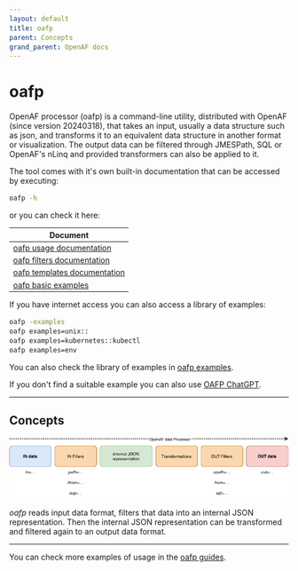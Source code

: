 ```yaml
---
layout: default
title: oafp
parent: Concepts
grand_parent: OpenAF docs
---
```

# oafp

OpenAF processor (oafp) is a command-line utility, distributed with OpenAF (since version 20240318), that takes an input, usually a data structure such as json, and transforms it to an equivalent data structure in another format or visualization. The output data can be filtered through JMESPath, SQL or OpenAF's nLinq and provided transformers can also be applied to it.

The tool comes with it's own built-in documentation that can be accessed by executing:

```bash
oafp -h
```

or you can check it here:

| Document |
|----------|
| [oafp usage documentation](../guides/oafp/oafp-usage) |
| [oafp filters documentation](../guides/oafp/oafp-filters) |
| [oafp templates documentation](../guides/oafp/oafp-template) |
| [oafp basic examples](../guides/oafp/oafp-basic-examples) |

If you have internet access you can also access a library of examples:

```bash
oafp -examples
oafp examples=unix::
oafp examples=kubernetes::kubectl
oafp examples=env
```

You can also check the library of examples in [oafp examples](../guides/oafp/oafp-examples.md).

If you don't find a suitable example you can also use [OAFP ChatGPT](https://chatgpt.com/g/g-uBUaPluLw-oafp).

---

## Concepts

![oafp concepts](oafp-diagram.png)

_oafp_ reads input data format, filters that data into an internal JSON representation. Then the internal JSON representation can be transformed and filtered again to an output data format.

---

You can check more examples of usage in the [oafp guides](../guides/oafp/).
